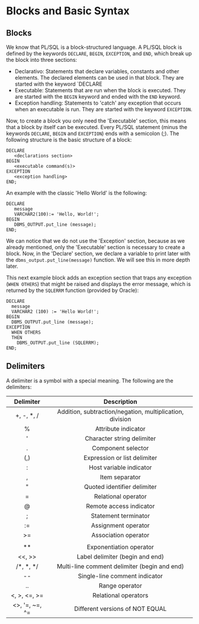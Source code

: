 # **Blocks and Basic Syntax**

## **Blocks**

We know that PL/SQL is a block-structured language. A PL/SQL block is defined by the keywords `DECLARE`, `BEGIN`, `EXCEPTION`, and `END`, which break up the block into three sections:
  - Declarativo: Statements that declare variables, constants and other elements. The declared elements can be used in that block. They are started with the keyword `DECLARE
  - Executable: Statements that are run when the block is executed. They are started with the `BEGIN` keyword and ended with the `END` keyword.
  - Exception handling: Statements to 'catch' any exception that occurs when an executable is run. They are started with the keyword `EXCEPTION`.

Now, to create a block you only need the 'Executable' section, this means that a block by itself can be executed. Every PL/SQL statement (minus the keywords `DECLARE`, `BEGIN` and `EXCEPTION`) ends with a semicolon (;). The following structure is the basic structure of a block:

```
DECLARE 
   <declarations section> 
BEGIN 
   <executable command(s)>
EXCEPTION 
   <exception handling> 
END;
```

An example with the classic 'Hello World' is the following:

```
DECLARE 
   message  
   VARCHAR2(100):= 'Hello, World!'; 
BEGIN 
   DBMS_OUTPUT.put_line (message); 
END; 
```

We can notice that we do not use the 'Exception' section, because as we already mentioned, only the 'Executable' section is necessary to create a block. Now, in the 'Declare' section, we declare a variable to print later with the `dbms_output.put_line(message)` function. We will see this in more depth later.

This next example block adds an exception section that traps any exception (`WHEN OTHERS`) that might be raised and displays the error message, which is returned by the `SQLERRM` function (provided by Oracle):

```
DECLARE
  message  
  VARCHAR2 (100) := 'Hello World!';
BEGIN
  DBMS_OUTPUT.put_line (message);
EXCEPTION
  WHEN OTHERS
  THEN
    DBMS_OUTPUT.put_line (SQLERRM);
END;
```

## **Delimiters**

A delimiter is a symbol with a special meaning. The following are the delimiters:

| Delimiter | Description | 
| :----: | :----: |
| +, -, *, / | Addition, subtraction/negation, multiplication, division |
| % | Attribute indicator |
| ' | Character string delimiter |
| . | Component selector |
| (,) | Expression or list delimiter |
| : | Host variable indicator |
| , | Item separator |
| " | Quoted identifier delimiter |
| = | Relational operator |
| @ | Remote access indicator |
| ; | Statement terminator |
| := | Assignment operator |
| >= | Association operator |
| || | Concatenation operator |
| ** | Exponentiation operator |
| <<, >> | Label delimiter (begin and end) |
| /*, *, */ | Multi-line comment delimiter (begin and end) |
| -- | Single-line comment indicator |
| .. | Range operator |
| <, >, <=, >= | Relational operators |
| <>, '=, ~=, ^= | Different versions of NOT EQUAL |
